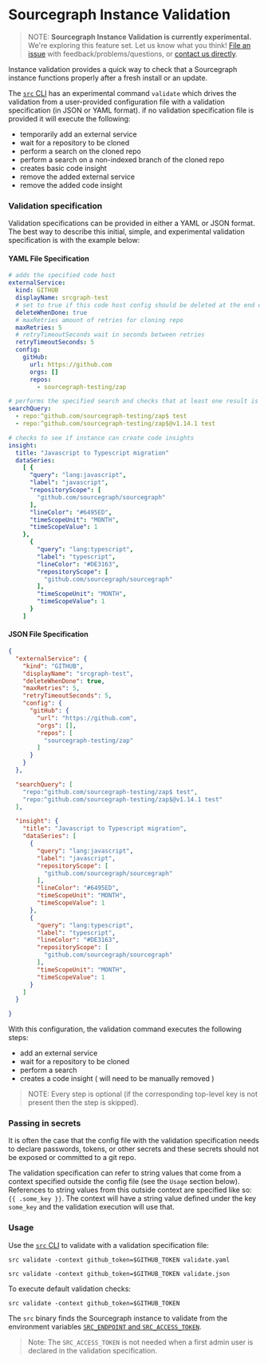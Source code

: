 # Sourcegraph Instance Validation

>NOTE: **Sourcegraph Instance Validation is currently experimental.** We're exploring this feature set. 
>Let us know what you think! [File an issue](https://github.com/sourcegraph/sourcegraph/issues/new/choose)
>with feedback/problems/questions, or [contact us directly](https://about.sourcegraph.com/contact).

Instance validation provides a quick way to check that a Sourcegraph instance functions properly after a fresh install
 or an update.

The [`src` CLI](https://github.com/sourcegraph/src-cli) has an experimental command `validate` which drives the
 validation from a user-provided configuration file with a validation specification (in JSON or YAML format). if no validation specification file is provided it will execute the following: 
 
* temporarily add an external service
* wait for a repository to be cloned
* perform a search on the cloned repo
* perform a search on a non-indexed branch of the cloned repo
* creates basic code insight
* remove the added external service
* remove the added code insight

### Validation specification
 
Validation specifications can be provided in either a YAML or JSON format. The best way to describe this initial, simple, and experimental validation specification is with the example below:

#### YAML File Specification

```yaml
# adds the specified code host
externalService:
  kind: GITHUB
  displayName: srcgraph-test
  # set to true if this code host config should be deleted at the end of validation
  deleteWhenDone: true
  # maxRetries amount of retries for cloning repo
  maxRetries: 5
  # retryTimeoutSeconds wait in seconds between retries
  retryTimeoutSeconds: 5
  config:
    gitHub:
      url: https://github.com
      orgs: []
      repos:
        - sourcegraph-testing/zap

# performs the specified search and checks that at least one result is returned
searchQuery: 
  - repo:^github.com/sourcegraph-testing/zap$ test
  - repo:^github.com/sourcegraph-testing/zap$@v1.14.1 test

# checks to see if instance can create code insights
insight:
  title: "Javascript to Typescript migration"
  dataSeries:
    [ {
      "query": "lang:javascript",
      "label": "javascript",
      "repositoryScope": [
        "github.com/sourcegraph/sourcegraph"
      ],
      "lineColor": "#6495ED",
      "timeScopeUnit": "MONTH",
      "timeScopeValue": 1
    },
      {
        "query": "lang:typescript",
        "label": "typescript",
        "lineColor": "#DE3163",
        "repositoryScope": [
          "github.com/sourcegraph/sourcegraph"
        ],
        "timeScopeUnit": "MONTH",
        "timeScopeValue": 1
      }
    ]
```
#### JSON File Specification

```json
{
  "externalService": {
    "kind": "GITHUB",
    "displayName": "srcgraph-test",
    "deleteWhenDone": true,
    "maxRetries": 5,
    "retryTimeoutSeconds": 5,
    "config": {
      "gitHub": {
        "url": "https://github.com",
        "orgs": [],
        "repos": [
          "sourcegraph-testing/zap"
        ]
      }
    }
  },

  "searchQuery": [
    "repo:^github.com/sourcegraph-testing/zap$ test",
    "repo:^github.com/sourcegraph-testing/zap$@v1.14.1 test"
  ],

  "insight": {
    "title": "Javascript to Typescript migration",
    "dataSeries": [
      {
        "query": "lang:javascript",
        "label": "javascript",
        "repositoryScope": [
          "github.com/sourcegraph/sourcegraph"
        ],
        "lineColor": "#6495ED",
        "timeScopeUnit": "MONTH",
        "timeScopeValue": 1
      },
      {
        "query": "lang:typescript",
        "label": "typescript",
        "lineColor": "#DE3163",
        "repositoryScope": [
          "github.com/sourcegraph/sourcegraph"
        ],
        "timeScopeUnit": "MONTH",
        "timeScopeValue": 1
      }
    ]
  }

}
```

With this configuration, the validation command executes the following steps: 

* add an external service
* wait for a repository to be cloned
* perform a search
* creates a code insight ( will need to be manually removed )
 
>NOTE: Every step is optional (if the corresponding top-level key is not present then the step is skipped).
> 
### Passing in secrets

It is often the case that the config file with the validation specification needs to declare passwords, tokens, or other
secrets and these secrets should not be exposed or committed to a git repo.

The validation specification can refer to string values that come from a context specified outside the config file
(see the `Usage` section below). References to string values from this outside context are specified like so:
`{{ .some_key }}`. The context will have a string value defined under the key `some_key` and the validation execution will
use that.

### Usage

Use the [`src` CLI](https://github.com/sourcegraph/src-cli) to validate with a validation specification file:
```shell script
src validate -context github_token=$GITHUB_TOKEN validate.yaml
```
```shell script
src validate -context github_token=$GITHUB_TOKEN validate.json
```
To execute default validation checks:

```shell script
src validate -context github_token=$GITHUB_TOKEN
```

The `src` binary finds the Sourcegraph instance to validate from the environment variables 
[`SRC_ENDPOINT` and `SRC_ACCESS_TOKEN`](https://github.com/sourcegraph/src-cli#setup-with-your-sourcegraph-instance). 

> Note: The `SRC_ACCESS_TOKEN` is not needed when a first admin user is declared in the validation specification.


